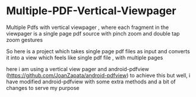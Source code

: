 # Multiple-PDF-Vertical-Viewpager

Multiple Pdfs with vertical viewpager , where each fragment in the viewpager is a single page pdf source with 
pinch zoom and double tap zoom gestures  


So here is a project which takes single page pdf files as input and converts it into a view which feels like single pdf file ,
with multiple pages 

here i am using a vertical view pager and android-pdfview (https://github.com/JoanZapata/android-pdfview) to achieve this
but well, i have modified android-pdfview with some extra methods and a bit of changes to serve my purpose  


